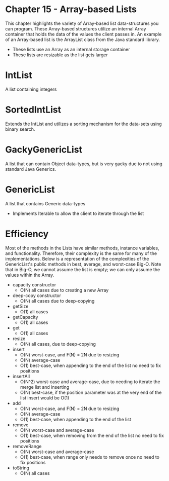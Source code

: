 # Chapter 15 - Array-based Lists
This chapter highlights the variety of Array-based list data-structures you can program. These Array-based structures
utilize an internal Array container that holds the data of the values the client passes in. An example of an Array-based
list is the ArrayList class from the Java standard library.
- These lists use an Array as an internal storage container
- These lists are resizable as the list gets larger

# IntList
A list containing integers

# SortedIntList
Extends the IntList and utilizes a sorting mechanism for the data-sets using binary search.

# GackyGenericList
A list that can contain Object data-types, but is very gacky due to not using standard Java Generics.

# GenericList
A list that contains Generic data-types
- Implements Iterable<E> to allow the client to iterate through the list

# Efficiency
Most of the methods in the Lists have similar methods, instance variables, and functionality. Therefore, their
complexity is the same for many of the implementations. Below is a representation of the complexities of the
GenericList's public methods in best, average, and worst-case Big-O. Note that in Big-O, we cannot assume the
list is empty; we can only assume the values within the Array.
- capacity constructor
  - O(N) all cases due to creating a new Array
- deep-copy constructor
  - O(N) all cases due to deep-copying
- getSize
  - O(1) all cases
- getCapacity
  - O(1) all cases
- get
  - O(1) all cases
- resize
  - O(N) all cases, due to deep-copying
- insert
  - O(N) worst-case, and F(N) = 2N due to resizing
  - O(N) average-case
  - O(1) best-case, when appending to the end of the list no need to fix positions
- insertAll
  - O(N^2) worst-case and average-case, due to needing to iterate the merge list and inserting
  - O(N) best-case, if the position parameter was at the very end of the list insert would be O(1)
- add
  - O(N) worst-case, and F(N) = 2N due to resizing
  - O(N) average-case
  - O(1) best-case, when appending to the end of the list
- remove
  - O(N) worst-case and average-case
  - O(1) best-case, when removing from the end of the list no need to fix positions
- removeRange
  - O(N) worst-case and average-case
  - O(1) best-case, when range only needs to remove once no need to fix positions
- toString
  - O(N) all cases
